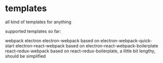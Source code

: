 # templates
all kind of templates for anything

supported templates so far:

webpack
electron
electron-webpack based on electron-webpack-quick-start
electron-react-webpack based on electron-react-webpack-boilerplate
react-redux-webpack based on react-redux-boilerplate, a little bit lengthy, should be simplified 
